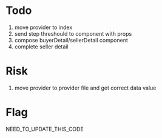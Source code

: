 # Todo
1. move provider to index
2. send step threshould to component with props
3. compose buyerDetail/sellerDetail component
4. complete seller detail

# Risk
1. move provider to provider file and get correct data value

# Flag
NEED_TO_UPDATE_THIS_CODE